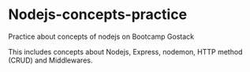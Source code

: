 # Nodejs-concepts-practice
Practice about concepts of nodejs on Bootcamp Gostack

This includes concepts about Nodejs, Express, nodemon, HTTP method (CRUD) and Middlewares.
